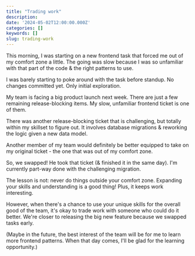 ```yaml
---
title: "Trading work"
description:
date: '2024-05-02T12:00:00.000Z'
categories: []
keywords: []
slug: trading-work
---
```


This morning, I was starting on a new frontend task that forced me out of my comfort zone a little. The going was slow because I was so unfamiliar with that part of the code & the right patterns to use.

I was barely starting to poke around with the task before standup. No changes committed yet. Only initial exploration.

My team is facing a big product launch next week. There are just a few remaining release-blocking items. My slow, unfamiliar frontend ticket is one of them.

There was another release-blocking ticket that is challenging, but totally within my skillset to figure out. It involves database migrations & reworking the logic given a new data model.

Another member of my team would definitely be better equipped to take on my original ticket - the one that was out of my comfort zone.

So, we swapped! He took that ticket (& finished it in the same day). I'm currently part-way done with the challenging migration.

The lesson is not: never do things outside your comfort zone. Expanding your skills and understanding is a good thing! Plus, it keeps work interesting.

However, when there's a chance to use your unique skills for the overall good of the team, it's okay to trade work with someone who could do it better. We're closer to releasing the big new feature because we swapped tasks early.

(Maybe in the future, the best interest of the team will be for me to learn more frontend patterns. When that day comes, I'll be glad for the learning opportunity.)
